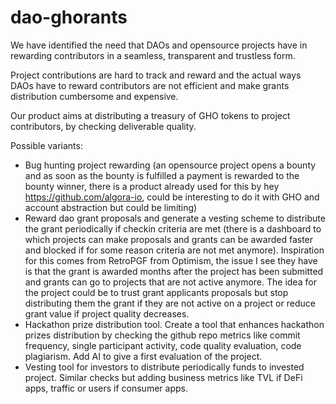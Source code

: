 # dao-ghorants

We have identified the need that DAOs and opensource projects have in rewarding contributors in a seamless, transparent and trustless form.

Project contributions are hard to track and reward and the actual ways DAOs have to reward contributors are not efficient and make grants distribution cumbersome and expensive.

Our product aims at distributing a treasury of GHO tokens to project contributors, by checking deliverable quality.

Possible variants:
- Bug hunting project rewarding (an opensource project opens a bounty and as soon as the bounty is fulfilled a payment is rewarded to the bounty winner, there is a product already used for this by hey https://github.com/algora-io, could be interesting to do it with GHO and account abstraction but could be limiting)
- Reward dao grant proposals and generate a vesting scheme to distribute the grant periodically if checkin criteria are met (there is a dashboard to which projects can make proposals and grants can be awarded faster and blocked if for some reason criteria are not met anymore).
Inspiration for this comes from RetroPGF from Optimism, the issue I see they have is that the grant is awarded months after the project has been submitted and grants can go to projects that are not active anymore. The idea for the project could be to trust grant applicants proposals but stop distributing them the grant if they are not active on a project or reduce grant value if project quality decreases.
- Hackathon prize distribution tool. Create a tool that enhances hackathon prizes distribution by checking the github repo metrics like commit frequency, single participant activity, code quality evaluation, code plagiarism. Add AI to give a first evaluation of the project.
- Vesting tool for investors to distribute periodically funds to invested project. Similar checks but adding business metrics like TVL if DeFi apps, traffic or users if consumer apps.
